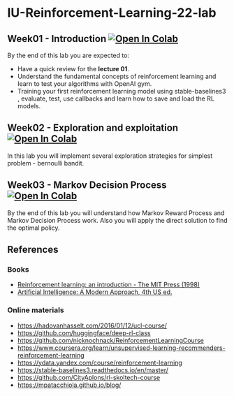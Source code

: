 # IU-Reinforcement-Learning-22-lab

## Week01 - Introduction [![Open In Colab](https://colab.research.google.com/assets/colab-badge.svg)](https://colab.research.google.com/drive/1zDJJXJnqGhrO90KshPkGmZeW7K0Nt_Nd?usp=sharing)

By the end of this lab you are expected to:

- Have a quick review for the **lecture 01**.
- Understand the fundamental concepts of reinforcement learning and learn to test your algorithms with OpenAI gym.
- Training your first reinforcement learning model using stable-baselines3 , evaluate, test, use callbacks and learn how to save and load the RL models.

## Week02 - Exploration and exploitation [![Open In Colab](https://colab.research.google.com/assets/colab-badge.svg)](https://colab.research.google.com/drive/1RorA11Fxjy27GPWzXDjQTecJzdPf9Rub?usp=sharing)
In this lab you will implement several exploration strategies for simplest problem - bernoulli bandit.

## Week03 - Markov Decision Process [![Open In Colab](https://colab.research.google.com/assets/colab-badge.svg)](https://colab.research.google.com/drive/14WoNN2awvPJfzJQmEB-xVMv8oDy-TJeA?usp=sharing)

By the end of this lab you will understand how Markov Reward Process and Markov Decision Process work. Also you will apply the direct solution to find the optimal policy.



## References

### Books
*  [Reinforcement learning: an introduction - The MIT Press (1998)](https://web.stanford.edu/class/psych209/Readings/SuttonBartoIPRLBook2ndEd.pdf)
*  [Artificial Intelligence: A Modern Approach, 4th US ed.](http://aima.cs.berkeley.edu/)


### Online materials
* https://hadovanhasselt.com/2016/01/12/ucl-course/
* https://github.com/huggingface/deep-rl-class
* https://github.com/nicknochnack/ReinforcementLearningCourse
* https://www.coursera.org/learn/unsupervised-learning-recommenders-reinforcement-learning
* https://ydata.yandex.com/course/reinforcement-learning
* https://stable-baselines3.readthedocs.io/en/master/
* https://github.com/CityAplons/rl-skoltech-course
* https://mpatacchiola.github.io/blog/
